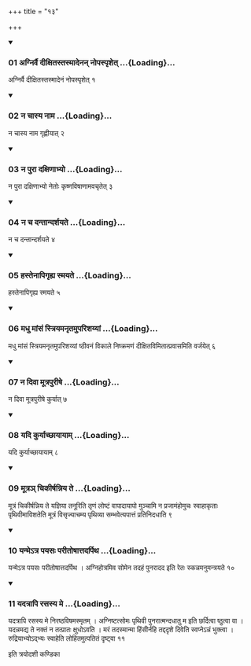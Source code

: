 +++
title = "१३"

+++

<div class="js_include" includetitle="true" newlevelforh1="3" unfilled="" url="/vedAH_yajuH/taittirIyam/sUtram/ApastambaH/shrautam/vishvAsa-prastutiH/10/13/01_agnirvai_dIxitastasmAdenan_nopaspRshet.md">
<details open><summary><h3>01 अग्निर्वै दीक्षितस्तस्मादेनन् नोपस्पृशेत् ...{Loading}...</h3></summary>

अग्निर्वै दीक्षितस्तस्मादेनं नोपस्पृशेत् १
</details>
</div>


<div class="js_include" includetitle="true" newlevelforh1="3" unfilled="" url="/vedAH_yajuH/taittirIyam/sUtram/ApastambaH/shrautam/vishvAsa-prastutiH/10/13/02_na_chAsya_nAma.md">
<details open><summary><h3>02 न चास्य नाम ...{Loading}...</h3></summary>

न चास्य नाम गृह्णीयात् २
</details>
</div>


<div class="js_include" includetitle="true" newlevelforh1="3" unfilled="" url="/vedAH_yajuH/taittirIyam/sUtram/ApastambaH/shrautam/vishvAsa-prastutiH/10/13/03_na_purA_daxiNAbhyo.md">
<details open><summary><h3>03 न पुरा दक्षिणाभ्यो ...{Loading}...</h3></summary>

न पुरा दक्षिणाभ्यो नेतोः कृष्णविषाणामवचृतेत् ३
</details>
</div>


<div class="js_include" includetitle="true" newlevelforh1="3" unfilled="" url="/vedAH_yajuH/taittirIyam/sUtram/ApastambaH/shrautam/vishvAsa-prastutiH/10/13/04_na_cha_dantAndarshayate.md">
<details open><summary><h3>04 न च दन्तान्दर्शयते ...{Loading}...</h3></summary>

न च दन्तान्दर्शयते ४
</details>
</div>


<div class="js_include" includetitle="true" newlevelforh1="3" unfilled="" url="/vedAH_yajuH/taittirIyam/sUtram/ApastambaH/shrautam/vishvAsa-prastutiH/10/13/05_hastenApigRhya_smayate.md">
<details open><summary><h3>05 हस्तेनापिगृह्य स्मयते ...{Loading}...</h3></summary>

हस्तेनापिगृह्य स्मयते ५
</details>
</div>


<div class="js_include" includetitle="true" newlevelforh1="3" unfilled="" url="/vedAH_yajuH/taittirIyam/sUtram/ApastambaH/shrautam/vishvAsa-prastutiH/10/13/06_madhu_mAMsaM_striyamanRtamuparishayyAM.md">
<details open><summary><h3>06 मधु मांसं स्त्रियमनृतमुपरिशय्यां ...{Loading}...</h3></summary>

मधु मांसं स्त्रियमनृतमुपरिशय्यां ष्ठीवनं विकाले निष्क्रमणं दीक्षितविमितात्प्रवासमिति वर्जयेत् ६
</details>
</div>


<div class="js_include" includetitle="true" newlevelforh1="3" unfilled="" url="/vedAH_yajuH/taittirIyam/sUtram/ApastambaH/shrautam/vishvAsa-prastutiH/10/13/07_na_divA_mUtrapurIShe.md">
<details open><summary><h3>07 न दिवा मूत्रपुरीषे ...{Loading}...</h3></summary>

न दिवा मूत्रपुरीषे कुर्यात् ७
</details>
</div>


<div class="js_include" includetitle="true" newlevelforh1="3" unfilled="" url="/vedAH_yajuH/taittirIyam/sUtram/ApastambaH/shrautam/vishvAsa-prastutiH/10/13/08_yadi_kuryAchChAyAyAm.md">
<details open><summary><h3>08 यदि कुर्याच्छायायाम् ...{Loading}...</h3></summary>

यदि कुर्याच्छायायाम् ८
</details>
</div>


<div class="js_include" includetitle="true" newlevelforh1="3" unfilled="" url="/vedAH_yajuH/taittirIyam/sUtram/ApastambaH/shrautam/vishvAsa-prastutiH/10/13/09_mUtra~n_chikIrShanniya_te.md">
<details open><summary><h3>09 मूत्रञ् चिकीर्षन्निय ते ...{Loading}...</h3></summary>

मूत्रं चिकीर्षन्निय ते यज्ञिया तनूरिति तृणं लोष्टं वापादायापो मुञ्चामि न प्रजामंहोमुचः स्वाहाकृताः पृथिवीमाविशतेति मूत्रं विसृज्याचम्य पृथिव्या सम्भवेत्यपात्तं प्रतिनिदधाति ९
</details>
</div>


<div class="js_include" includetitle="true" newlevelforh1="3" unfilled="" url="/vedAH_yajuH/taittirIyam/sUtram/ApastambaH/shrautam/vishvAsa-prastutiH/10/13/10_yanme-tra_payasaH_parItoShAttadarpitha.md">
<details open><summary><h3>10 यन्मेऽत्र पयसः परीतोषात्तदर्पिथ ...{Loading}...</h3></summary>

यन्मेऽत्र पयसः परीतोषात्तदर्पिथ । अग्निहोत्रमिव सोमेन तदहं पुनरादद इति रेतः स्कन्नमनुमन्त्रयते १०
</details>
</div>


<div class="js_include" includetitle="true" newlevelforh1="3" unfilled="" url="/vedAH_yajuH/taittirIyam/sUtram/ApastambaH/shrautam/vishvAsa-prastutiH/10/13/11_yadatrApi_rasasya_me.md">
<details open><summary><h3>11 यदत्रापि रसस्य मे ...{Loading}...</h3></summary>

यदत्रापि रसस्य मे निरष्ठविषमस्मृतम् । अग्निष्टत्सोमः पृथिवी पुनरात्मन्दधातु म इति छर्दित्वा ष्ठुत्वा वा । यदन्नमद्य ते नक्तं न तत्प्रातः क्षुधोऽवति । मरं तदस्मान्मा हिंसीर्नहि तद्ददृशे दिवेति स्वप्नेऽन्नं भुक्त्वा । रुद्रियाभ्योऽद्भ्यः स्वाहेति लोहितमुत्पतितं दृष्ट्वा ११
</details>
</div>



  
इति त्रयोदशी कण्डिका 
